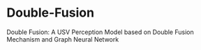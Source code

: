 # Double-Fusion
Double Fusion: A USV Perception Model based on Double Fusion Mechanism and Graph Neural Network
